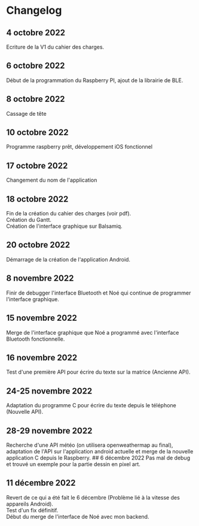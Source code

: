 # Changelog
## 4 octobre 2022
Ecriture de la V1 du cahier des charges.
## 6 octobre 2022
Début de la programmation du Raspberry PI, ajout de la librairie de BLE.
## 8 octobre 2022
Cassage de tête 
## 10 octobre 2022
Programme raspberry prêt, développement iOS fonctionnel
## 17 octobre 2022
Changement du nom de l'application
## 18 octobre 2022
Fin de la création du cahier des charges (voir pdf).  
Création du Gantt.  
Création de l'interface graphique sur Balsamiq.
## 20 octobre 2022
Démarrage de la création de l'application Android.
## 8 novembre 2022
Finir de debugger l'interface Bluetooth et Noé qui continue de programmer l'interface graphique.
## 15 novembre 2022
Merge de l'interface graphique que Noé a programmé avec l'interface Bluetooth fonctionnelle.
## 16 novembre 2022 
Test d'une première API pour écrire du texte sur la matrice (Ancienne API).
## 24-25 novembre 2022
Adaptation du programme C pour écrire du texte depuis le téléphone (Nouvelle API).
## 28-29 novembre 2022
Recherche d'une API météo (on utilisera openweathermap au final), adaptation de l'API sur l'application android actuelle et merge de la nouvelle application C depuis le Raspberry.
## 6 décembre 2022
Pas mal de debug et trouvé un exemple pour la partie dessin en pixel art.
## 11 décembre 2022
Revert de ce qui a été fait le 6 décembre (Problème lié à la vitesse des appareils Android).  
Test d'un fix définitif.  
Début du merge de l'interface de Noé avec mon backend.
